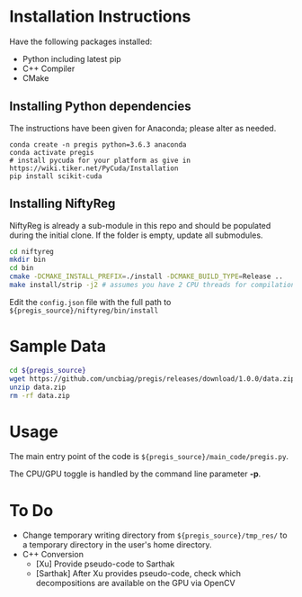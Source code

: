 # Installation Instructions

Have the following packages installed:

* Python including latest pip
* C++ Compiler
* CMake

## Installing Python dependencies

The instructions have been given for Anaconda; please alter as needed.

```
conda create -n pregis python=3.6.3 anaconda
conda activate pregis
# install pycuda for your platform as give in https://wiki.tiker.net/PyCuda/Installation
pip install scikit-cuda
```

## Installing NiftyReg

NiftyReg is already a sub-module in this repo and should be populated during the initial clone. If the folder is empty, update all submodules.

```bash
cd niftyreg
mkdir bin
cd bin
cmake -DCMAKE_INSTALL_PREFIX=./install -DCMAKE_BUILD_TYPE=Release ..
make install/strip -j2 # assumes you have 2 CPU threads for compilation
```

Edit the `config.json` file with the full path to `${pregis_source}/niftyreg/bin/install`

# Sample Data

```bash
cd ${pregis_source}
wget https://github.com/uncbiag/pregis/releases/download/1.0.0/data.zip 
unzip data.zip
rm -rf data.zip
```

# Usage

The main entry point of the code is `${pregis_source}/main_code/pregis.py`.

The CPU/GPU toggle is handled by the command line parameter **-p**.

# To Do

* Change temporary writing directory from `${pregis_source}/tmp_res/` to a temporary directory in the user's home directory.
* C++ Conversion
  * [Xu] Provide pseudo-code to Sarthak
  * [Sarthak] After Xu provides pseudo-code, check which decompositions are available on the GPU via OpenCV